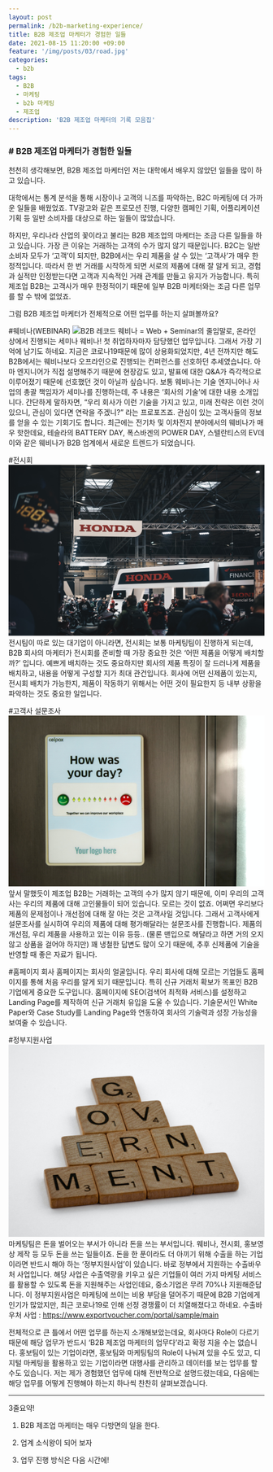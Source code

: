 ```yaml
---
layout: post
permalink: /b2b-marketing-experience/
title: B2B 제조업 마케터가 경험한 일들
date: 2021-08-15 11:20:00 +09:00
feature: '/img/posts/03/road.jpg'
categories:
  - b2b
tags:
  - B2B
  - 마케팅
  - b2b 마케팅
  - 제조업
description: 'B2B 제조업 마케터의 기록 모음집'
---
```


### # B2B 제조업 마케터가 경험한 일들

천천히 생각해보면, B2B 제조업 마케터인 저는 대학에서 배우지 않았던 일들을 많이 하고 있습니다.

대학에서는 통계 분석을 통해 시장이나 고객의 니즈를 파악하는, B2C 마케팅에 더 가까운 일들을 배웠었죠. TV광고와 같은 프로모션 진행, 다양한 캠페인 기획, 어플리케이션 기획 등 일반 소비자를 대상으로 하는 일들이 많았습니다.

하지만, 우리나라 산업의 꽃이라고 불리는 B2B 제조업의 마케터는 조금 다른 일들을 하고 있습니다.
가장 큰 이유는 거래하는 고객의 수가 많지 않기 때문입니다. B2C는 일반 소비자 모두가 ‘고객’이 되지만, B2B에서는 우리 제품을 살 수 있는 ‘고객사’가 매우 한정적입니다.
따라서 한 번 거래를 시작하게 되면 서로의 제품에 대해 잘 알게 되고, 경험과 실적만 인정받는다면 고객과 지속적인 거래 관계를 만들고 유지가 가능합니다. 특히 제조업 B2B는 고객사가 매우 한정적이기 때문에 일부 B2B 마케터와는 조금 다른 업무를 할 수 밖에 없었죠.

그럼 B2B 제조업 마케터가 전체적으로 어떤 업무를 하는지 살펴볼까요?

#웨비나(WEBINAR)
![B2B 레코드](/img/posts/03/webinar.jpg)
웨비나 = Web + Seminar의 줄임말로, 온라인 상에서 진행되는 세미나
웨비나! 첫 취업하자마자 담당했던 업무입니다. 그래서 가장 기억에 남기도 하네요.
지금은 코로나19때문에 많이 상용화되었지만, 4년 전까지만 해도 B2B에서는 웨비나보다 오프라인으로 진행되는 컨퍼런스를 선호하던 추세였습니다. 아마 엔지니어가 직접 설명해주기 때문에 현장감도 있고, 발표에 대한 Q&A가 즉각적으로 이루어졌기 때문에 선호했던 것이 아닐까 싶습니다.
보통 웨비나는 기술 엔지니어나 사업의 총괄 책임자가 세미나를 진행하는데, 주 내용은 ‘회사의 기술’에 대한 내용 소개입니다. 간단하게 말하자면, “우리 회사가 이런 기술을 가지고 있고, 미래 전략은 이런 것이 있으니, 관심이 있다면 연락을 주겠니?” 라는 프로포즈죠. 관심이 있는 고객사들의 정보를 얻을 수 있는 기회기도 합니다.
최근에는 전기차 및 이차전지 분야에서의 웨비나가 매우 핫한데요, 테슬라의 BATTERY DAY, 폭스바겐의 POWER DAY, 스텔란티스의 EV데이와 같은 웨비나가 B2B 업계에서 새로운 트렌드가 되었습니다.

#전시회
![B2B 레코드](/img/posts/03/tradeshow.jpg)
전시팀이 따로 있는 대기업이 아니라면, 전시회는 보통 마케팅팀이 진행하게 되는데,
B2B 회사의 마케터가 전시회를 준비할 때 가장 중요한 것은 ‘어떤 제품을 어떻게 배치할까?’ 입니다.
예쁘게 배치하는 것도 중요하지만 회사의 제품 특징이 잘 드러나게 제품을 배치하고, 내용을 어떻게 구성할 지가 최대 관건입니다. 회사에 어떤 신제품이 있는지, 전시회 배치가 가능한지, 제품이 작동하기 위해서는 어떤 것이 필요한지 등 내부 상황을 파악하는 것도 중요한 일입니다.

#고객사 설문조사
![B2B 레코드](/img/posts/03/question.jpg)
앞서 말했듯이 제조업 B2B는 거래하는 고객의 수가 많지 않기 때문에, 이미 우리의 고객사는 우리의 제품에 대해 고인물들이 되어 있습니다. 모르는 것이 없죠.
어쩌면 우리보다 제품의 문제점이나 개선점에 대해 잘 아는 것은 고객사일 것입니다. 그래서 고객사에게 설문조사를 실시하여 우리의 제품에 대해 평가해달라는 설문조사를 진행합니다. 제품의 개선점, 우리 제품을 사용하고 있는 이유 등등..
(물론 맨입으로 해달라고 하면 거의 오지 않고 상품을 걸어야 하지만) 꽤 냉철한 답변도 많이 오기 때문에, 추후 신제품에 기술을 반영할 때 좋은 자료가 됩니다.

#홈페이지
회사 홈페이지는 회사의 얼굴입니다.
우리 회사에 대해 모르는 기업들도 홈페이지를 통해 처음 우리를 알게 되기 때문입니다.
특히 신규 거래처 확보가 목표인 B2B 기업에게 중요한 도구입니다. 홈페이지에 SEO(검색어 최적화 서비스)를 설정하고 Landing Page를 제작하여 신규 거래처 유입을 도울 수 있습니다.
기술문서인 White Paper와 Case Study를 Landing Page와 연동하여 회사의 기술력과 성장 가능성을 보여줄 수 있습니다.

#정부지원사업
![B2B 레코드](/img/posts/03/government.jpg)
마케팅팀은 돈을 벌어오는 부서가 아니라 돈을 쓰는 부서입니다.
웨비나, 전시회, 홍보영상 제작 등 모두 돈을 쓰는 일들이죠. 돈을 한 푼이라도 더 아끼기 위해 수출을 하는 기업이라면 반드시 해야 하는 ‘정부지원사업’이 있습니다. 바로 정부에서 지원하는 수출바우처 사업입니다. 해당 사업은 수출역량을 키우고 싶은 기업들이 여러 가지 마케팅 서비스를 활용할 수 있도록 돈을 지원해주는 사업인데요, 중소기업은 무려 70%나 지원해준답니다.
이 정부지원사업은 마케팅에 쓰이는 비용 부담을 덜어주기 때문에 B2B 기업에게 인기가 많았지만, 최근 코로나19로 인해 선정 경쟁률이 더 치열해졌다고 하네요.
수출바우처 사업 : https://www.exportvoucher.com/portal/sample/main

전체적으로 큰 틀에서 어떤 업무를 하는지 소개해보았는데요, 회사마다 Role이 다르기 때문에 해당 업무가 반드시 ‘B2B 제조업 마케터의 업무다’라고 확정 지을 수는 없습니다. 홍보팀이 있는 기업이라면, 홍보팀와 마케팅팀의 Role이 나눠져 있을 수도 있고, 디지털 마케팅을 활용하고 있는 기업이라면 대행사를 관리하고 데이터를 보는 업무를 할 수도 있습니다. 저는 제가 경험했던 업무에 대해 전반적으로 설명드렸는데요, 다음에는 해당 업무를 어떻게 진행해야 하는지 하나씩 찬찬히 살펴보겠습니다.

--------------------------------------------------------

3줄요약!

1) B2B 제조업 마케터는 매우 다방면의 일을 한다.

2) 업계 소식왕이 되어 보자

3) 업무 진행 방식은 다음 시간에!

